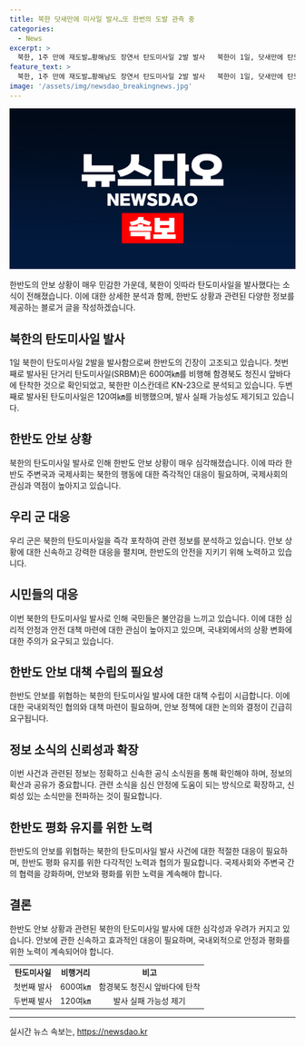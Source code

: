 ```yaml
---
title: 북한 닷새만에 미사일 발사…또 한번의 도발 관측 중
categories:
  - News
excerpt: >
  북한, 1주 만에 재도발…황해남도 장연서 탄도미사일 2발 발사   북한이 1일, 닷새만에 탄도미사일 2발을 발사했다. 첫 번째로 발사된 단거리 탄도미사일은 함경북도 앞바다에 시험 탄착한 것으로 알려졌으며, 북한판 이스칸데르 KN-23으로 분석 중이다. 두 번째 발사된 탄도미사일은 120여㎞를 비행했으나 발사 실패 가능성도 제기돼 있다. 해당 소식은 서울역 대합실에서 시민들에게 알려지고 있다.
feature_text: >
  북한, 1주 만에 재도발…황해남도 장연서 탄도미사일 2발 발사   북한이 1일, 닷새만에 탄도미사일 2발을 발사했다. 첫 번째로 발사된 단거리 탄도미사일은 함경북도 앞바다에 시험 탄착한 것으로 알려졌으며, 북한판 이스칸데르 KN-23으로 분석 중이다. 두 번째 발사된 탄도미사일은 120여㎞를 비행했으나 발사 실패 가능성도 제기돼 있다. 해당 소식은 서울역 대합실에서 시민들에게 알려지고 있다.
image: '/assets/img/newsdao_breakingnews.jpg'
---
```


<p><img src="/assets/img/newsdao_breakingnews.jpg" alt="implanttips 속보" /></p>

<p>한반도의 안보 상황이 매우 민감한 가운데, 북한이 잇따라 탄도미사일을 발사했다는 소식이 전해졌습니다. 이에 대한 상세한 분석과 함께, 한반도 상황과 관련된 다양한 정보를 제공하는 블로거 글을 작성하겠습니다.</p>

<h2 data-ke-size="size26">북한의 탄도미사일 발사</h2>

<p data-ke-size="size16">1일 북한이 탄도미사일 2발을 발사함으로써 한반도의 긴장이 고조되고 있습니다. 첫번째로 발사된 단거리 탄도미사일(SRBM)은 600여㎞를 비행해 함경북도 청진시 앞바다에 탄착한 것으로 확인되었고, 북한판 이스칸데르 KN-23으로 분석되고 있습니다. 두번째로 발사된 탄도미사일은 120여㎞를 비행했으며, 발사 실패 가능성도 제기되고 있습니다.</p>

<h2 data-ke-size="size26">한반도 안보 상황</h2>

<p data-ke-size="size16">북한의 탄도미사일 발사로 인해 한반도 안보 상황이 매우 심각해졌습니다. 이에 따라 한반도 주변국과 국제사회는 북한의 행동에 대한 즉각적인 대응이 필요하며, 국제사회의 관심과 역점이 높아지고 있습니다.</p>

<h2 data-ke-size="size26">우리 군 대응</h2>

<p data-ke-size="size16">우리 군은 북한의 탄도미사일을 즉각 포착하여 관련 정보를 분석하고 있습니다. 안보 상황에 대한 신속하고 강력한 대응을 펼치며, 한반도의 안전을 지키기 위해 노력하고 있습니다.</p>

<h2 data-ke-size="size26">시민들의 대응</h2>

<p data-ke-size="size16">이번 북한의 탄도미사일 발사로 인해 국민들은 불안감을 느끼고 있습니다. 이에 대한 심리적 안정과 안전 대책 마련에 대한 관심이 높아지고 있으며, 국내외에서의 상황 변화에 대한 주의가 요구되고 있습니다.</p>

<h2 data-ke-size="size26">한반도 안보 대책 수립의 필요성</h2>

<p data-ke-size="size16">한반도 안보를 위협하는 북한의 탄도미사일 발사에 대한 대책 수립이 시급합니다. 이에 대한 국내외적인 협의와 대책 마련이 필요하며, 안보 정책에 대한 논의와 결정이 긴급히 요구됩니다.</p>

<h2 data-ke-size="size26">정보 소식의 신뢰성과 확장</h2>

<p data-ke-size="size16">이번 사건과 관련된 정보는 정확하고 신속한 공식 소식원을 통해 확인해야 하며, 정보의 확산과 공유가 중요합니다. 관련 소식을 심신 안정에 도움이 되는 방식으로 확장하고, 신뢰성 있는 소식만을 전파하는 것이 필요합니다.</p>

<h2 data-ke-size="size26">한반도 평화 유지를 위한 노력</h2>

<p data-ke-size="size16">한반도의 안보를 위협하는 북한의 탄도미사일 발사 사건에 대한 적절한 대응이 필요하며, 한반도 평화 유지를 위한 다각적인 노력과 협의가 필요합니다. 국제사회와 주변국 간의 협력을 강화하며, 안보와 평화를 위한 노력을 계속해야 합니다.</p>

<h2 data-ke-size="size26">결론</h2>

<p data-ke-size="size16">한반도 안보 상황과 관련된 북한의 탄도미사일 발사에 대한 심각성과 우려가 커지고 있습니다. 안보에 관한 신속하고 효과적인 대응이 필요하며, 국내외적으로 안정과 평화를 위한 노력이 계속되어야 합니다.</p>

<table>
    <tbody>
        <tr>
            <td style="text-align: center; height: 17px;"><b>탄도미사일</b></td>
            <td style="text-align: center; height: 17px;"><b>비행거리</b></td>
            <td style="text-align: center; height: 17px;"><b>비고</b></td>
        </tr>
        <tr>
            <td style="text-align: center; height: 17px;">첫번째 발사</td>
            <td style="text-align: center; height: 17px;">600여㎞</td>
            <td style="text-align: center; height: 17px;">함경북도 청진시 앞바다에 탄착</td>
        </tr>
        <tr>
            <td style="text-align: center; height: 17px;">두번째 발사</td>
            <td style="text-align: center; height: 17px;">120여㎞</td>
            <td style="text-align: center; height: 17px;">발사 실패 가능성 제기</td>
        </tr>
    </tbody>
</table>

<p><hr></p>
실시간 뉴스 속보는, <a href="https://newsdao.kr" rel="dofollow">https://newsdao.kr</a>



